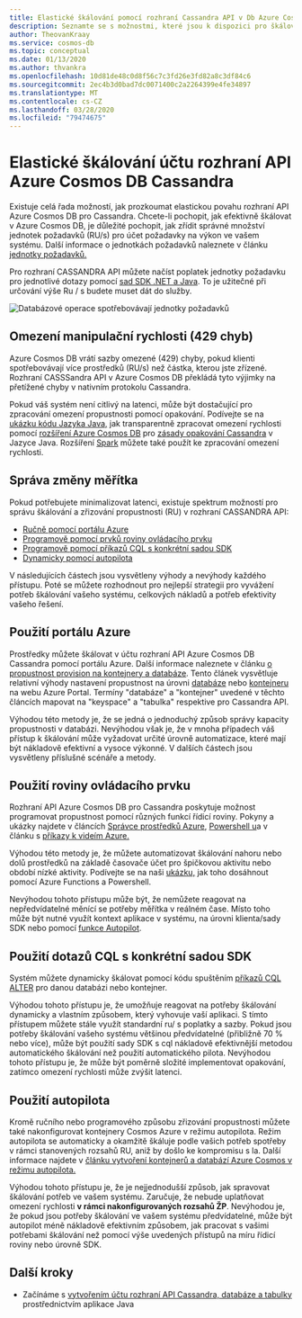 ```yaml
---
title: Elastické škálování pomocí rozhraní Cassandra API v Db Azure Cosmos
description: Seznamte se s možnostmi, které jsou k dispozici pro škálování účtu rozhraní API Azure Cosmos DB Cassandra a jejich výhodami a nevýhodami
author: TheovanKraay
ms.service: cosmos-db
ms.topic: conceptual
ms.date: 01/13/2020
ms.author: thvankra
ms.openlocfilehash: 10d81de48c0d8f56c7c3fd26e3fd82a8c3df84c6
ms.sourcegitcommit: 2ec4b3d0bad7dc0071400c2a2264399e4fe34897
ms.translationtype: MT
ms.contentlocale: cs-CZ
ms.lasthandoff: 03/28/2020
ms.locfileid: "79474675"
---
```

# <a name="elastically-scale-an-azure-cosmos-db-cassandra-api-account"></a>Elastické škálování účtu rozhraní API Azure Cosmos DB Cassandra

Existuje celá řada možností, jak prozkoumat elastickou povahu rozhraní API Azure Cosmos DB pro Cassandra. Chcete-li pochopit, jak efektivně škálovat v Azure Cosmos DB, je důležité pochopit, jak zřídit správné množství jednotek požadavků (RU/s) pro účet požadavky na výkon ve vašem systému. Další informace o jednotkách požadavků naleznete v článku [jednotky požadavků.](request-units.md) 

Pro rozhraní CASSANDRA API můžete načíst poplatek jednotky požadavku pro jednotlivé dotazy pomocí [sad SDK .NET a Java](https://docs.microsoft.com/azure/cosmos-db/find-request-unit-charge#cassandra-api). To je užitečné při určování výše Ru / s budete muset dát do služby.

![Databázové operace spotřebovávají jednotky požadavků](./media/request-units/request-units.png)

## <a name="handling-rate-limiting-429-errors"></a>Omezení manipulační rychlosti (429 chyb)

Azure Cosmos DB vrátí sazby omezené (429) chyby, pokud klienti spotřebovávají více prostředků (RU/s) než částka, kterou jste zřízené. Rozhraní CASSSandra API v Azure Cosmos DB překládá tyto výjimky na přetížené chyby v nativním protokolu Cassandra. 

Pokud váš systém není citlivý na latenci, může být dostačující pro zpracování omezení propustnosti pomocí opakování. Podívejte se na [ukázku kódu Jazyka Java,](https://github.com/Azure-Samples/azure-cosmos-cassandra-java-retry-sample) jak transparentně zpracovat omezení rychlosti pomocí [rozšíření Azure Cosmos DB](https://github.com/Azure/azure-cosmos-cassandra-extensions) pro [zásady opakování Cassandra](https://docs.datastax.com/en/developer/java-driver/4.4/manual/core/retries/) v Jazyce Java. Rozšíření [Spark](https://mvnrepository.com/artifact/com.microsoft.azure.cosmosdb/azure-cosmos-cassandra-spark-helper) můžete také použít ke zpracování omezení rychlosti.

## <a name="manage-scaling"></a>Správa změny měřítka

Pokud potřebujete minimalizovat latenci, existuje spektrum možností pro správu škálování a zřizování propustnosti (RU) v rozhraní CASSANDRA API:

* [Ručně pomocí portálu Azure](#use-azure-portal)
* [Programově pomocí prvků roviny ovládacího prvku](#use-control-plane)
* [Programově pomocí příkazů CQL s konkrétní sadou SDK](#use-cql-queries)
* [Dynamicky pomocí autopilota](#use-autopilot)

V následujících částech jsou vysvětleny výhody a nevýhody každého přístupu. Poté se můžete rozhodnout pro nejlepší strategii pro vyvážení potřeb škálování vašeho systému, celkových nákladů a potřeb efektivity vašeho řešení.

## <a name="use-the-azure-portal"></a><a id="use-azure-portal"></a>Použití portálu Azure

Prostředky můžete škálovat v účtu rozhraní API Azure Cosmos DB Cassandra pomocí portálu Azure. Další informace naleznete v článku [o propustnost provision na kontejnery a databáze](set-throughput.md). Tento článek vysvětluje relativní výhody nastavení propustnost na úrovni [databáze](set-throughput.md#set-throughput-on-a-database) nebo [kontejneru](set-throughput.md#set-throughput-on-a-container) na webu Azure Portal. Termíny "databáze" a "kontejner" uvedené v těchto článcích mapovat na "keyspace" a "tabulka" respektive pro Cassandra API.

Výhodou této metody je, že se jedná o jednoduchý způsob správy kapacity propustnosti v databázi. Nevýhodou však je, že v mnoha případech váš přístup k škálování může vyžadovat určité úrovně automatizace, které mají být nákladově efektivní a vysoce výkonné. V dalších částech jsou vysvětleny příslušné scénáře a metody.

## <a name="use-the-control-plane"></a><a id="use-control-plane"></a>Použití roviny ovládacího prvku

Rozhraní API Azure Cosmos DB pro Cassandra poskytuje možnost programovat propustnost pomocí různých funkcí řídicí roviny. Pokyny a ukázky najdete v článcích [Správce prostředků Azure](manage-cassandra-with-resource-manager.md), [Powershell u](powershell-samples-cassandra.md)a v článku s [příkazy k videím Azure.](cli-samples-cassandra.md)

Výhodou této metody je, že můžete automatizovat škálování nahoru nebo dolů prostředků na základě časovače účet pro špičkovou aktivitu nebo období nízké aktivity. Podívejte se na naši [ukázku,](https://github.com/Azure-Samples/azure-cosmos-throughput-scheduler) jak toho dosáhnout pomocí Azure Functions a Powershell.

Nevýhodou tohoto přístupu může být, že nemůžete reagovat na nepředvídatelné měnící se potřeby měřítka v reálném čase. Místo toho může být nutné využít kontext aplikace v systému, na úrovni klienta/sady SDK nebo pomocí [funkce Autopilot](provision-throughput-autopilot.md).

## <a name="use-cql-queries-with-a-specific-sdk"></a><a id="use-cql-queries"></a>Použití dotazů CQL s konkrétní sadou SDK

Systém můžete dynamicky škálovat pomocí kódu spuštěním [příkazů CQL ALTER](cassandra-support.md#keyspace-and-table-options) pro danou databázi nebo kontejner.

Výhodou tohoto přístupu je, že umožňuje reagovat na potřeby škálování dynamicky a vlastním způsobem, který vyhovuje vaší aplikaci. S tímto přístupem můžete stále využít standardní ru/ s poplatky a sazby. Pokud jsou potřeby škálování vašeho systému většinou předvídatelné (přibližně 70 % nebo více), může být použití sady SDK s cql nákladově efektivnější metodou automatického škálování než použití automatického pilota. Nevýhodou tohoto přístupu je, že může být poměrně složité implementovat opakování, zatímco omezení rychlosti může zvýšit latenci.

## <a name="use-autopilot"></a><a id="use-autopilot"></a>Použití autopilota

Kromě ručního nebo programového způsobu zřizování propustnosti můžete také nakonfigurovat kontejnery Cosmos Azure v režimu autopilota. Režim autopilota se automaticky a okamžitě škáluje podle vašich potřeb spotřeby v rámci stanovených rozsahů RU, aniž by došlo ke kompromisu s la. Další informace najdete v [článku vytvoření kontejnerů a databází Azure Cosmos v režimu autopilota.](provision-throughput-autopilot.md)

Výhodou tohoto přístupu je, že je nejjednodušší způsob, jak spravovat škálování potřeb ve vašem systému. Zaručuje, že nebude uplatňovat omezení rychlosti **v rámci nakonfigurovaných rozsahů ŽP**. Nevýhodou je, že pokud jsou potřeby škálování ve vašem systému předvídatelné, může být autopilot méně nákladově efektivním způsobem, jak pracovat s vašimi potřebami škálování než pomocí výše uvedených přístupů na míru řídicí roviny nebo úrovně SDK.

## <a name="next-steps"></a>Další kroky

- Začínáme s [vytvořením účtu rozhraní API Cassandra, databáze a tabulky](create-cassandra-api-account-java.md) prostřednictvím aplikace Java
